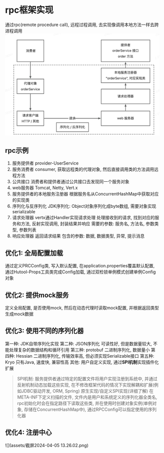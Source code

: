# rpc框架实现
通过rpc(remote procedure call), 远程过程调用, 去实现像调用本地方法一样去跨进程调用
![rpc框架图](assets/截屏2024-04-04%2014.46.07.png)
## rpc示例
1. 服务提供者
    provider-UserService
2. 服务消费者
    consumer, 获取远程类的代理对象, 然后直接调用类的方法调用远程方法
3. 公共接口
    消费者和提供者通过公共接口去发现同一个服务对象
4. web服务器
    Tomcat, Netty, Vert.x
5. 服务提供者的本地服务注册器
    根据服务名从ConcurrentHashMap中获取对应的实现类
6. 序列化与反序列化
    JDK序列化: Object对象序列化成byte数组, 需要对象实现serializable
7. 请求处理器
    vertx通过Handler<HttpServerRequest>实现请求处理
    处理接收到的请求, 找到对应的服务和方法, 反射实现调用, 封装结果并响应
    需要的参数: 服务名, 方法名, 参数类型, 参数列表
8. 响应处理器
    返回请求结果
    包含的参数: 数据, 数据类型, 异常, 提示消息

## 优化1: 全局配置加载
通过定义PRCConfig类, 写入默认配置, 在application.properties覆盖默认配置, 通过Hutool-Props工具类完成Config加载, 通过双检锁单例模式创建单例Config对象

## 优化2: 提供mock服务
定义全局配置, 是否使用mock, 然后在动态代理时读取mock配置, 并根据返回类型生成mock数据 

## 优化3: 使用不同的序列化器
第一种: JDK自带序列化实现
第二种: JSON序列化 可读性好, 但是数据量较大, 不能处理复杂的数据结构和循环引用
第三种: protobuf 二进制序列化, 数据量小
第四种: Hessian 二进制序列化, 传输效率高, 但必须实现Serializable接口
第五种: Kryo 只有Java, 速度快, 兼容性高
其他: 用户自定义实现, 通过**SPI机制**实现插件化扩展
> SPI机制: 服务提供者通过特定的配置文件将用户实现注册到系统中, 并通过反射机制动态加载这些实现, 在不修改框架代码的情况下实现解耦和扩展(例如JDBC驱动开发, ORM, Spring)
原生实现/自定义SPI实现(详细了解)
在META-INF下定义扫描的文件, 文件内是用户和系统定义的序列化器全类名, rpc初始化时会在指定路径下读取这些类, 并在使用时创建对象实例(单例对象, 存储在ConcurrentHashMap中), 通过RPCConfig可以指定使用的序列化器

## 优化4: 注册中心
![](assets/截屏2024-04-05 13.26.02.png)
